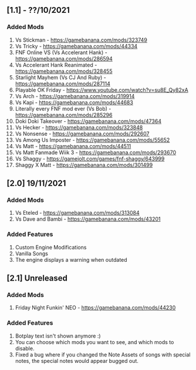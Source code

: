## [1.1] - ??/10/2021

### Added Mods
1. Vs Stickman - https://gamebanana.com/mods/323749
1. Vs Tricky - https://gamebanana.com/mods/44334
1. FNF Online VS (Vs Accelerant Hank) - https://gamebanana.com/mods/286594
1. Vs Accelerant Hank Reanimated - https://gamebanana.com/mods/328455
1. Starlight Mayhem (Vs CJ And Ruby) - https://gamebanana.com/mods/287114
1. Playable OK Friday - https://www.youtube.com/watch?v=su8E_Qy82xA
1. Vs Arch - https://gamebanana.com/mods/319914
1. Vs Kapi - https://gamebanana.com/mods/44683
1. Literally every FNF mod ever (Vs Bob) - https://gamebanana.com/mods/285296
1. Doki Doki Takeover - https://gamebanana.com/mods/47364
1. Vs Hecker - https://gamebanana.com/mods/323848
1. Vs Nonsense - https://gamebanana.com/mods/292607
1. Vs Among Us Imposter - https://gamebanana.com/mods/55652
1. Vs Matt - https://gamebanana.com/mods/44511
1. Vs Matt Fanmade Wiik 3 - https://gamebanana.com/mods/293670
1. Vs Shaggy - https://gamejolt.com/games/fnf-shaggy/643999
1. Shaggy X Matt - https://gamebanana.com/mods/301499

## [2.0] 19/11/2021

### Added Mods
1. Vs Eteled - https://gamebanana.com/mods/313084
1. Vs Dave and Bambi - https://gamebanana.com/mods/43201

### Added Features
1. Custom Engine Modifications
2. Vanilla Songs
3. The engine displays a warning when outdated

## [2.1] Unreleased

### Added Mods
1. Friday Night Funkin' NEO - https://gamebanana.com/mods/44230

### Added Features
1. Botplay text isn't shown anymore :)
2. You can choose which mods you want to see, and which mods to disable.
3. Fixed a bug where if you changed the Note Assets of songs with special notes, the special notes would appear bugged out.
